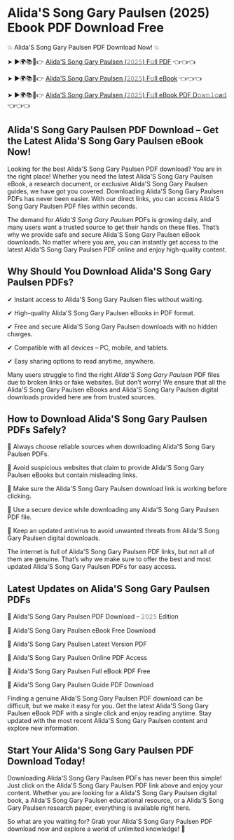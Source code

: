 # Alida'S Song Gary Paulsen (2025) Ebook PDF Download Free

💥 Alida'S Song Gary Paulsen PDF Download Now! 💥

➤ ►🌍📚📱👉 [Alida'S Song Gary Paulsen (𝟸𝟶𝟸𝟻) F𝚞ll PDF](https://getpdf.xyz/alidas-song-gary-paulsen) 👈👈👈


➤ ►🌍📚📱👉 [Alida'S Song Gary Paulsen (𝟸𝟶𝟸𝟻) F𝚞ll eBook](https://getpdf.xyz/alidas-song-gary-paulsen) 👈👈👈


➤ ►🌍📚📱👉 [Alida'S Song Gary Paulsen (𝟸𝟶𝟸𝟻) F𝚞ll eBook PDF D𝚘𝚠𝚗𝚕𝚘a𝚍](https://getpdf.xyz/alidas-song-gary-paulsen) 👈👈👈


## Alida'S Song Gary Paulsen PDF Download – Get the Latest Alida'S Song Gary Paulsen eBook Now!

Looking for the best Alida'S Song Gary Paulsen PDF download? You are in the right place! Whether you need the latest Alida'S Song Gary Paulsen eBook, a research document, or exclusive Alida'S Song Gary Paulsen guides, we have got you covered. Downloading Alida'S Song Gary Paulsen PDFs has never been easier. With our direct links, you can access Alida'S Song Gary Paulsen PDF files within seconds.

The demand for *Alida'S Song Gary Paulsen* PDFs is growing daily, and many users want a trusted source to get their hands on these files. That’s why we provide safe and secure Alida'S Song Gary Paulsen eBook downloads. No matter where you are, you can instantly get access to the latest Alida'S Song Gary Paulsen PDF online and enjoy high-quality content.

## Why Should You Download Alida'S Song Gary Paulsen PDFs?

✔ Instant access to Alida'S Song Gary Paulsen files without waiting.

✔ High-quality Alida'S Song Gary Paulsen eBooks in PDF format.

✔ Free and secure Alida'S Song Gary Paulsen downloads with no hidden charges.

✔ Compatible with all devices – PC, mobile, and tablets.

✔ Easy sharing options to read anytime, anywhere.

Many users struggle to find the right *Alida'S Song Gary Paulsen* PDF files due to broken links or fake websites. But don’t worry! We ensure that all the Alida'S Song Gary Paulsen eBooks and Alida'S Song Gary Paulsen digital downloads provided here are from trusted sources.

## How to Download Alida'S Song Gary Paulsen PDFs Safely?

📌 Always choose reliable sources when downloading Alida'S Song Gary Paulsen PDFs.

📌 Avoid suspicious websites that claim to provide Alida'S Song Gary Paulsen eBooks but contain misleading links.

📌 Make sure the Alida'S Song Gary Paulsen download link is working before clicking.

📌 Use a secure device while downloading any Alida'S Song Gary Paulsen PDF file.

📌 Keep an updated antivirus to avoid unwanted threats from Alida'S Song Gary Paulsen digital downloads.

The internet is full of Alida'S Song Gary Paulsen PDF links, but not all of them are genuine. That’s why we make sure to offer the best and most updated Alida'S Song Gary Paulsen PDFs for easy access.

## Latest Updates on Alida'S Song Gary Paulsen PDFs

🔹 Alida'S Song Gary Paulsen PDF Download – 𝟸𝟶𝟸𝟻 Edition

🔹 Alida'S Song Gary Paulsen eBook Free Download

🔹 Alida'S Song Gary Paulsen Latest Version PDF

🔹 Alida'S Song Gary Paulsen Online PDF Access

🔹 Alida'S Song Gary Paulsen Full eBook PDF Free

🔹 Alida'S Song Gary Paulsen Guide PDF Download

Finding a genuine Alida'S Song Gary Paulsen PDF download can be difficult, but we make it easy for you. Get the latest Alida'S Song Gary Paulsen eBook PDF with a single click and enjoy reading anytime. Stay updated with the most recent Alida'S Song Gary Paulsen content and explore new information.

## Start Your Alida'S Song Gary Paulsen PDF Download Today!

Downloading Alida'S Song Gary Paulsen PDFs has never been this simple! Just click on the Alida'S Song Gary Paulsen PDF link above and enjoy your content. Whether you are looking for a Alida'S Song Gary Paulsen digital book, a Alida'S Song Gary Paulsen educational resource, or a Alida'S Song Gary Paulsen research paper, everything is available right here.

So what are you waiting for? Grab your Alida'S Song Gary Paulsen PDF download now and explore a world of unlimited knowledge! 🚀